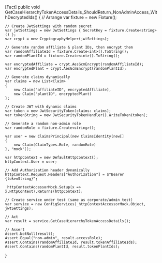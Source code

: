 [Fact]
public void GetCaseHierarchyTokenAccessDetails_ShouldReturn_NonAdminAccess_WithDecryptedIds()
{
    // Arrange
    var fixture = new Fixture();

    // Create JwtSettings with random secret
    var jwtSettings = new JwtSettings { SecretKey = fixture.Create<string>() };
    var crypt = new CryptographyHelper(jwtSettings);

    // Generate random affiliate & plant IDs, then encrypt them
    var randomAffiliateId = fixture.Create<int>().ToString();
    var randomPlantId = fixture.Create<int>().ToString();

    var encryptedAffiliate = crypt.AesGcmEncrypt(randomAffiliateId);
    var encryptedPlant = crypt.AesGcmEncrypt(randomPlantId);

    // Generate claims dynamically
    var claims = new List<Claim>
    {
        new Claim("affiliateID", encryptedAffiliate),
        new Claim("plantID", encryptedPlant)
    };

    // Create JWT with dynamic claims
    var token = new JwtSecurityToken(claims: claims);
    var tokenString = new JwtSecurityTokenHandler().WriteToken(token);

    // Generate a random non-admin role
    var randomRole = fixture.Create<string>();

    var user = new ClaimsPrincipal(new ClaimsIdentity(new[]
    {
        new Claim(ClaimTypes.Role, randomRole)
    }, "mock"));

    var httpContext = new DefaultHttpContext();
    httpContext.User = user;

    // Add Authorization header dynamically
    httpContext.Request.Headers["Authorization"] = $"Bearer {tokenString}";

    _httpContextAccessorMock.Setup(x => x.HttpContext).Returns(httpContext);

    // Create service under test (same as corporate/admin test)
    var service = new ConfigServices(_httpContextAccessorMock.Object, jwtSettings);

    // Act
    var result = service.GetCaseHierarchyTokenAccessDetails();

    // Assert
    Assert.NotNull(result);
    Assert.Equal("non-admin", result.accessRole);
    Assert.Contains(randomAffiliateId, result.tokenAffiliateIds);
    Assert.Contains(randomPlantId, result.tokenPlantIds);
}
